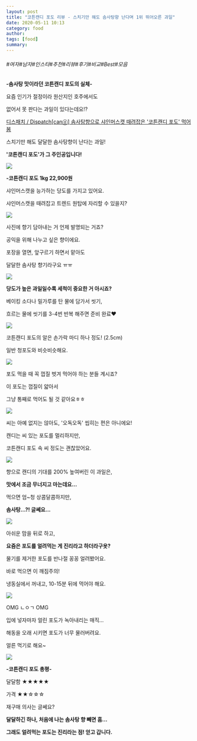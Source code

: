 ```yaml
---
layout: post
title: "코튼캔디 포도 리뷰 - 스치기만 해도 솜사탕향 난다며 1위 뛰어오른 과일"
date: 2020-05-11 10:13
category: food
author: 
tags: [food]
summary: 
---
```


###### #여자#남자#인스타#추천#리뷰#후기#비교#Best#모음

**-솜사탕 맛이라던 코튼캔디 포도의 실체-**

요즘 인기가 절정이라 원산지인 호주에서도

없어서 못 판다는 과일이 있다는데요!?

[디스패치 / Dispatch[canⓓ] 솜사탕향으로 샤인머스캣 때려잡은 '코튼캔디 포도' 먹어 봄](https://www.youtube.com/watch?v=KCrqw8PfMZo)

스치기만 해도 달달한 솜사탕향이 난다는 과일!

**'코튼캔디 포도'가 그 주인공입니다!**

![](https://img1.daumcdn.net/thumb/R720x0/?fname=https%3A%2F%2Ft1.daumcdn.net%2Fliveboard%2Fdispatch%2F0983c75695aa483896d1c264f08f348c.JPG)

**-코튼캔디 포도 1kg 22,900원**

샤인머스캣을 능가하는 당도를 가지고 있어요.

샤인머스캣을 때려잡고 트렌드 원탑에 자리할 수 있을지?  

![](https://img1.daumcdn.net/thumb/R720x0/?fname=https%3A%2F%2Ft1.daumcdn.net%2Fliveboard%2Fdispatch%2Fa344872513fe4b8a9c72a88c3a7fc477.JPG)

사진에 향기 담아내는 거 언제 발명되는 거죠?

공익을 위해 나누고 싶은 향이에요.

  

포장을 열면, 앞구르기 하면서 맡아도

달달한 솜사탕 향기라구요 ㅠㅠ

![](https://img1.daumcdn.net/thumb/R720x0/?fname=https%3A%2F%2Ft1.daumcdn.net%2Fliveboard%2Fdispatch%2F889276c7bc024b71b99c7d8c79fd42d0.JPG)

**당도가 높은 과일일수록 세척이 중요한 거 아시죠?**

  

베이킹 소다나 밀가루를 탄 물에 담가서 씻기,

흐르는 물에 씻기를 3-4번 반복 해주면 준비 완료♥

![](https://img1.daumcdn.net/thumb/R720x0/?fname=https%3A%2F%2Ft1.daumcdn.net%2Fliveboard%2Fdispatch%2F566dbd72581942418efeebcfb9054d56.JPG)

코튼캔디 포도의 알은 손가락 마디 하나 정도! (2.5cm)

일반 청포도와 비슷비슷해요.

![](https://img1.daumcdn.net/thumb/R720x0/?fname=https%3A%2F%2Ft1.daumcdn.net%2Fliveboard%2Fdispatch%2Fc667e80fd5da4e608397ac522cf5f57e.JPG)

포도 먹을 때 꼭 껍질 벗겨 먹어야 하는 분들 계시죠?

  

이 포도는 껍질이 얇아서

그냥 통째로 먹어도 될 것 같아요ㅎㅎ

![](https://img1.daumcdn.net/thumb/R720x0/?fname=https%3A%2F%2Ft1.daumcdn.net%2Fliveboard%2Fdispatch%2F706b1e9849ca4b5fb3141aa1a30695c3.JPG)

씨는 아예 없지는 않아도, '오독오독' 씹히는 편은 아니에요!

캔디는 씨 있는 포도를 멀리하지만,  

코튼캔디 포도 속 씨 정도는 괜찮았어요.

![](https://img1.daumcdn.net/thumb/R720x0/?fname=https%3A%2F%2Ft1.daumcdn.net%2Fliveboard%2Fdispatch%2F16f9f8b0b5ab4569832c04425b4c9e7a.JPG)

향으로 캔디의 기대를 200% 높여버린 이 과일은,

**맛에서 조금 무너지고 마는데요...**

먹으면 엄~청 상콤달콤하지만,

**솜사탕...?! 글쎄요...**

![](https://img1.daumcdn.net/thumb/R720x0/?fname=https%3A%2F%2Ft1.daumcdn.net%2Fliveboard%2Fdispatch%2F1faba12d8c9f4fbca00f095705a40676.JPG)

아쉬운 맘을 뒤로 하고,

**요즘은 포도를 얼려먹는 게 진리라고 하더라구욧?**

  

물기를 제거한 포도를 반나절 꽁꽁 얼려봤어요.

  

바로 먹으면 이 깨짐주의!

냉동실에서 꺼내고, 10-15분 뒤에 먹어야 해요.

![](https://img1.daumcdn.net/thumb/R720x0/?fname=https%3A%2F%2Ft1.daumcdn.net%2Fliveboard%2Fdispatch%2F95f8aa0ccc4b4c19a513705d580c6f40.JPG)

OMG ㄴㅇㄱ OMG

입에 넣자마자 얼린 포도가 녹아내리는 매직...

  

해동을 오래 시키면 포도가 너무 물러버려요.

얼른 먹기로 해요~

![](https://img1.daumcdn.net/thumb/R720x0/?fname=https%3A%2F%2Ft1.daumcdn.net%2Fliveboard%2Fdispatch%2F6bc587b2984a48a8ae692794fb599297.JPG)

**-코튼캔디 포도 총평-**

달달함 ★★★★★

가격 ★★☆☆☆

재구매 의사는 글쎄요?

  

**달달하긴 하나, 처음에 나는 솜사탕 향 빼면 흠...**

**그래도 얼려먹는 포도는 진리라는 점! 얻고 갑니다.**